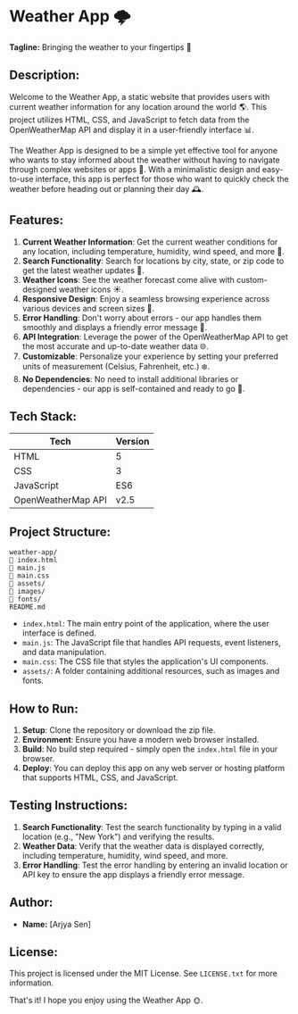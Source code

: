 **Weather App** 🌩️
================

**Tagline:** Bringing the weather to your fingertips 📱

**Description:**
----------------

Welcome to the Weather App, a static website that provides users with current weather information for any location around the world 🌎. This project utilizes HTML, CSS, and JavaScript to fetch data from the OpenWeatherMap API and display it in a user-friendly interface 📊.

The Weather App is designed to be a simple yet effective tool for anyone who wants to stay informed about the weather without having to navigate through complex websites or apps 📱. With a minimalistic design and easy-to-use interface, this app is perfect for those who want to quickly check the weather before heading out or planning their day 🕰️.

**Features:**
-------------

1. **Current Weather Information**: Get the current weather conditions for any location, including temperature, humidity, wind speed, and more 💨.
2. **Search Functionality**: Search for locations by city, state, or zip code to get the latest weather updates 🔎.
3. **Weather Icons**: See the weather forecast come alive with custom-designed weather icons ☀️.
4. **Responsive Design**: Enjoy a seamless browsing experience across various devices and screen sizes 📱.
5. **Error Handling**: Don't worry about errors - our app handles them smoothly and displays a friendly error message 🚫.
6. **API Integration**: Leverage the power of the OpenWeatherMap API to get the most accurate and up-to-date weather data 🌐.
7. **Customizable**: Personalize your experience by setting your preferred units of measurement (Celsius, Fahrenheit, etc.) ❄️.
8. **No Dependencies**: No need to install additional libraries or dependencies - our app is self-contained and ready to go 🎉.

**Tech Stack:**
--------------

| **Tech** | **Version** |
| --- | --- |
| HTML | 5 |
| CSS | 3 |
| JavaScript | ES6 |
| OpenWeatherMap API | v2.5 |

**Project Structure:**
-----------------------

```
weather-app/
📁 index.html
📁 main.js
📁 main.css
📁 assets/
📁 images/
📁 fonts/
README.md
```

* `index.html`: The main entry point of the application, where the user interface is defined.
* `main.js`: The JavaScript file that handles API requests, event listeners, and data manipulation.
* `main.css`: The CSS file that styles the application's UI components.
* `assets/`: A folder containing additional resources, such as images and fonts.

**How to Run:**
----------------

1. **Setup**: Clone the repository or download the zip file.
2. **Environment**: Ensure you have a modern web browser installed.
3. **Build**: No build step required - simply open the `index.html` file in your browser.
4. **Deploy**: You can deploy this app on any web server or hosting platform that supports HTML, CSS, and JavaScript.

**Testing Instructions:**
-------------------------

1. **Search Functionality**: Test the search functionality by typing in a valid location (e.g., "New York") and verifying the results.
2. **Weather Data**: Verify that the weather data is displayed correctly, including temperature, humidity, wind speed, and more.
3. **Error Handling**: Test the error handling by entering an invalid location or API key to ensure the app displays a friendly error message.


**Author:**
---------

* **Name:** [Arjya Sen]

**License:**
---------

This project is licensed under the MIT License. See `LICENSE.txt` for more information.

That's it! I hope you enjoy using the Weather App 🌞.
